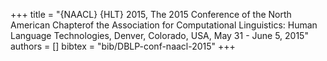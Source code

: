 +++
title =  "{NAACL} {HLT} 2015, The 2015 Conference of the North American Chapterof the Association for Computational Linguistics: Human Language Technologies, Denver, Colorado, USA, May 31 - June 5, 2015"
authors = []
bibtex = "bib/DBLP-conf-naacl-2015"
+++
